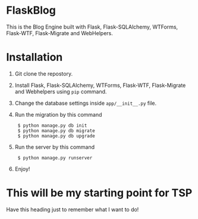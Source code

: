 FlaskBlog
=========

This is the Blog Engine built with Flask, Flask-SQLAlchemy, WTForms, Flask-WTF, Flask-Migrate and WebHelpers.

Installation
========

1. Git clone the repostory.
2. Install Flask, Flask-SQLAlchemy, WTForms, Flask-WTF, Flask-Migrate and Webhelpers using `pip` command.
3. Change the database settings inside `app/__init__.py` file.
4. Run the migration by this command

        $ python manage.py db init
        $ python manage.py db migrate
        $ python manage.py db upgrade

5. Run the server by this command
        
        $ python manage.py runserver

6. Enjoy!

# This will be my starting point for TSP
Have this heading just to remember what I want to do!
